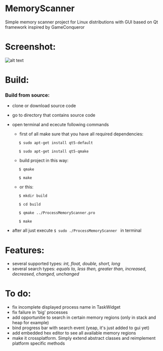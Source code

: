 # MemoryScanner
Simple memory scanner project for Linux distributions with GUI based on Qt framework inspired by GameConqueror

# Screenshot: 
![alt text](https://github.com/b00m-b00m/MemoryScanner/blob/master/Screenshot%20from%202018-07-07%2018-38-40.png "")

# Build:
### Build from source:
* clone or download source code
* go to directory that contains source code
* open terminal and ececute following commands
  * first of all make sure that you have all required dependencies:
   ``` 
      $ sudo apt-get install qt5-default
    
      $ sudo apt-get install qt5-qmake
   ```
   
   * build project in this way:
   ```
      $ qmake
   
      $ make
   ```
   * or this:
   ```
      $ mkdir build
   
      $ cd build
   
      $ qmake ../ProcessMemoryScanner.pro
   
      $ make
   ```
* after all just execute ```$ sudo ./ProcessMemoryScanner ``` in terminal

# Features:
* several supported types: *int, float, double, short, long*
* several search types: *equals to, less then, greater than, increased, decreased, changed, unchanged*

# To do:
* fix incomplete displayed process name in TaskWidget
* fix failure in 'big' processes  
* add opportunitie to search in certain memory regions (only in stack and heap for example) 
* bind progress bar with search event (yeap, it's just added to gui yet)
* add embedded hex editor to see all available memory regions
* make it crossplatform. Simply extend abstract classes and reimplement platform specific methods
